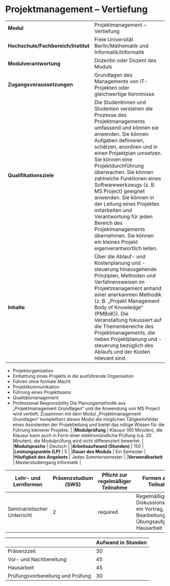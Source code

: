 # Projektmanagement – Vertiefung
|                                    |   |
|------------------------------------|---|
|**Modul**                           | Projektmanagement – Vertiefung |
|**Hochschule/Fachbereich/Institut** | Freie Universität Berlin/Mathematik und Informatik/Informatik |
|**Modulverantwortung**              | Dozentin oder Dozent des Moduls |
|**Zugangsvoraussetzungen**          | Grundlagen des Managements von IT-Projekten oder gleichwertige Kenntnisse |
|**Qualifikationsziele**             | Die Studentinnen und Studenten verstehen die Prozesse des Projektmanagements umfassend und können sie anwenden. Sie können Aufgaben definieren, schätzen, anordnen und in einen Projektplan umsetzen. Sie können eine Projektdurchführung überwachen. Sie können zahlreiche Funktionen eines Softwarewerkzeugs (z. B. MS Project) geeignet anwenden. Sie können in der Leitung eines Projektes mitarbeiten und Verantwortung für jeden Bereich des Projektmanagements übernehmen. Sie können ein kleines Projekt eigenverantwortlich leiten. |
|**Inhalte**                         | Über die Ablauf- und Kostenplanung und -steuerung hinausgehende Prinzipien, Methoden und Verfahrensweisen im Projektmanagement anhand einer anerkannten Methodik (z. B. „Projekt Management Body of Knowledge“ (PMBoK)). Die Veranstaltung fokussiert auf die Themenbereiche des Projektmanagements, die neben Projektplanung und -steuerung bezüglich des Ablaufs und der Kosten relevant sind.
- Projektorganisation
- Einbettung eines Projekts in die ausführende Organisation
- Führen ohne formale Macht
- Projektkommunikation
- Führung eines Projektteams
- Qualitätsmanagement
- Professional Responsibility Die Planungsmethodik aus „Projektmanagement Grundlagen“ und die Anwendung von MS Project wird vertieft. Zusammen mit dem Modul „Projektmanagement Grundlagen“ komplettiert dieses Modul die möglichen Tätigkeitsfelder eines Assistenten der Projektleitung und bietet das nötige Wissen für die Führung kleinerer Projekte. |
|**Modulprüfung**                    | Klausur (60 Minuten), die Klausur kann auch in Form einer elektromündliche Prüfung (ca. 20 Minuten); die Modulprüfung wird nicht differenziert bewertet. |
|**Modulsprache**                    | Deutsch |
|**Arbeitsaufwand (Stunden)**        | 150 |
|**Leistungspunkte (LP)**            | 5 |
|**Dauer des Moduls**                | Ein Semester |
|**Häufigkeit des Angebots**         | Jedes Sommersemester |
|**Verwendbarkeit**                  | Masterstudiengang Informatik |

| Lehr- und Lernformen | Präsenzstudium <br> (SWS) | Pflicht zur regelmäßiger Teilnahme | Formen aktiver Teilnahme |
| ---------------------|---------------------------|------------------------------------|------------------------- |
| Seminaristischer Unterricht | 2                         | required                           | Regelmäßige Diskussionsbeiträge, ein Vortrag, Bearbeitung von Übungsaufgaben, Hausarbeit |

|   | Aufwand in Stunden |
| - |--------------------|
| Präsenzzeit                              | 30    |
| Vor- und Nachbereitung                   | 45    |
| Hausarbeit                               | 45    |
| Prüfungsvorbereitung und Prüfung         | 30    |
